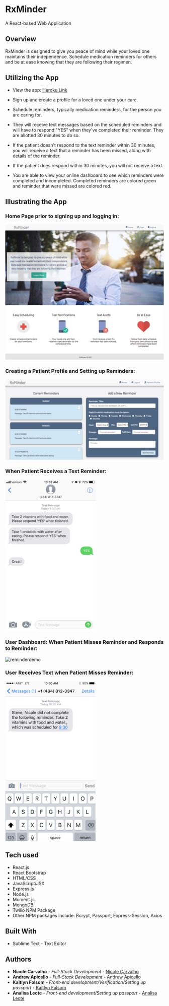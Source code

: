 # RxMinder
A React-based Web Application

## Overview

RxMinder is designed to give you peace of mind while your loved one maintains their independence. Schedule medication reminders for others and be at ease knowing that they are following their regimen.

## Utilizing the App

* View the app: [Heroku Link](https://rxminder-app.herokuapp.com/)

* Sign up and create a profile for a loved one under your care.
* Schedule reminders, typically medication reminders, for the person you are caring for.
* They will receive text messages based on the scheduled reminders and will have to respond "YES" when they've completed their reminder. They are allotted 30 minutes to do so.
* If the patient doesn't respond to the text reminder within 30 minutes, you will receive a text that a reminder has been missed, along with details of the reminder.
* If the patient does respond within 30 minutes, you will not receive a text.
* You are able to view your online dashboard to see which reminders were completed and incompleted. Completed reminders are colored green and reminder that were missed are colored red. 

## Illustrating the App

### Home Page prior to signing up and logging in:
![homepage](demos/home_page.png)
![homepage2](demos/home_page2.png)

### Creating a Patient Profile and Setting up Reminders:
![creatingreminders](demos/creating_reminders.png)

### When Patient Receives a Text Reminder:
![textreminder](demos/text_reminder.png)

### User Dashboard: When Patient Misses Reminder and Responds to Reminder:
![reminderdemo](demos/missing_and_completing_reminder.gif)

### User Receives Text when Patient Misses Reminder:
![textalert](demos/text_alert.png)


## Tech used
- React.js
- React Bootstrap
- HTML/CSS
- JavaScript/JSX
- Express.js
- Node.js
- Moment.js
- MongoDB
- Twilio NPM Package
- Other NPM packages include: Bcrypt, Passport, Express-Session, Axios

## Built With

* Sublime Text - Text Editor

## Authors

* **Nicole Carvalho** - *Full-Stack Development* - [Nicole Carvalho](https://github.com/nicolelcarvalho)
* **Andrew Apicello** - *Full-Stack Development* - [Andrew Apicello](https://github.com/andrew-apicello)
* **Kaitlyn Folsom** - *Front-end development/Verification/Setting up passport* - [Kaitlyn Folsom](https://github.com/Jewel0106)
* **Analisa Leote** - *Front-end development/Setting up passport* - [Analisa Leote](https://github.com/aleote)


